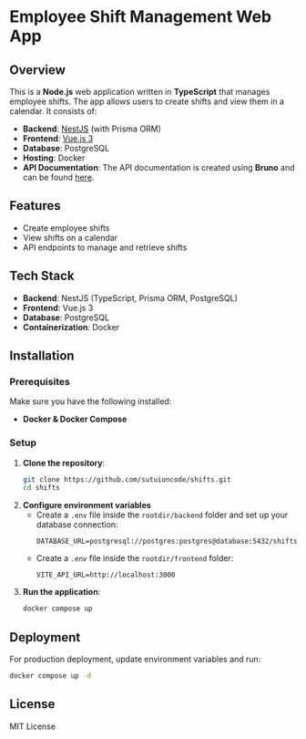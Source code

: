 # Employee Shift Management Web App

## Overview
This is a **Node.js** web application written in **TypeScript** that manages employee shifts. The app allows users to create shifts and view them in a calendar. It consists of:

- **Backend**: [NestJS](https://nestjs.com/) (with Prisma ORM)
- **Frontend**: [Vue.js 3](https://vuejs.org/)
- **Database**: PostgreSQL
- **Hosting**: Docker
- **API Documentation**: The API documentation is created using **Bruno** and can be found [here](https://github.com/sutuioncode/shifts/tree/main/backend/.bruno-api).

## Features
- Create employee shifts
- View shifts on a calendar
- API endpoints to manage and retrieve shifts

## Tech Stack
- **Backend**: NestJS (TypeScript, Prisma ORM, PostgreSQL)
- **Frontend**: Vue.js 3
- **Database**: PostgreSQL
- **Containerization**: Docker

## Installation
### Prerequisites
Make sure you have the following installed:
- **Docker & Docker Compose**

### Setup
1. **Clone the repository**:
   ```sh
   git clone https://github.com/sutuioncode/shifts.git
   cd shifts
   ```
2. **Configure environment variables**
   - Create a `.env` file inside the `rootdir/backend` folder and set up your database connection:
     ```env
     DATABASE_URL=postgresql://postgres:postgres@database:5432/shifts
     ```
   - Create a `.env` file inside the `rootdir/frontend` folder:
     ```env
     VITE_API_URL=http://localhost:3000
     ```
3. **Run the application**:
   ```sh
   docker compose up
   ```

## Deployment
For production deployment, update environment variables and run:
```sh
docker compose up -d
```

## License
MIT License
